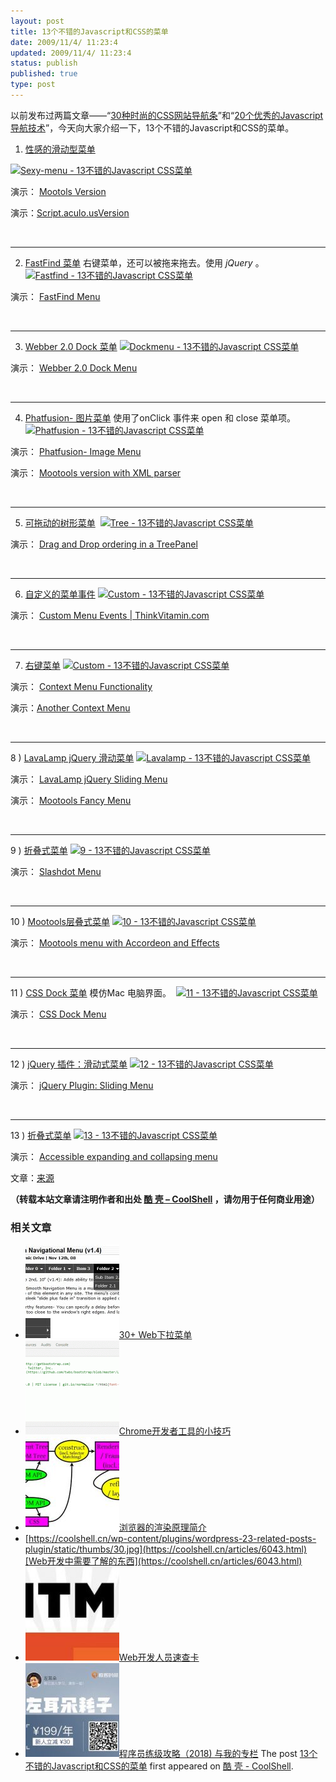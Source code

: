 ```yaml
---
layout: post
title: 13个不错的Javascript和CSS的菜单
date: 2009/11/4/ 11:23:4
updated: 2009/11/4/ 11:23:4
status: publish
published: true
type: post
---
```


以前发布过两篇文章——“[30种时尚的CSS网站导航条](https://coolshell.cn/articles/562.html)”和“[20个优秀的Javascript导航技术](https://coolshell.cn/articles/918.html)”，今天向大家介绍一下，13个不错的Javascript和CSS的菜单。


1) [性感的滑动型菜单](http://www.andrewsellick.com/35/sexy-sliding-javascript-side-bar-menu-using-mootools) 


[![Sexy-menu - 13不错的Javascript CSS菜单](../wp-content/uploads/HLIC/4996deb5bbd70cc8d71bc51ec8954385.gif)](http://www.andrewsellick.com/35/sexy-sliding-javascript-side-bar-menu-using-mootools)


演示： [Mootols Version](http://www.andrewsellick.com/examples/sliding-side-bar/ "Demo")  

演示：[Script.aculo.usVersion](http://www.andrewsellick.com/examples/sliding-side-bar-scriptaculous/ "Demo")


 





---

2) [FastFind 菜单](http://labs.activespotlight.net/jQuery/menu_demo.html) 右键菜单，还可以被拖来拖去。使用 *jQuery* 。
[![Fastfind - 13不错的Javascript CSS菜单](../wp-content/uploads/HLIC/2c3645511db61a6d2c008aacf5d1b5d3.gif)](http://labs.activespotlight.net/jQuery/menu_demo.html)


演示： [FastFind Menu](http://labs.activespotlight.net/jQuery/menu_demo.html "Demo")


 




---

3) [Webber 2.0 Dock 菜单](http://2210media.com/dock_menu/)
[![Dockmenu - 13不错的Javascript CSS菜单](../wp-content/uploads/HLIC/b959949728d1df1f380f68fdd30a345a.gif)](http://2210media.com/dock_menu/)


演示： [Webber 2.0 Dock Menu](http://2210media.com/dock_menu/ "Demo")


 




---

4) [Phatfusion- 图片菜单](http://www.phatfusion.net/) 使用了onClick 事件来 open 和 close 菜单项。
[![Phatfusion - 13不错的Javascript CSS菜单](../wp-content/uploads/HLIC/7c8a1d7b798d4a2d919eb83a792b71f0.jpg)](http://www.phatfusion.net/imagemenu/index.htm)


演示： [Phatfusion- Image Menu](http://www.phatfusion.net/imagemenu/index.htm "Demo")  

演示： [Mootools version with XML parser](http://www.artviper.de/ImageMenu/ "Demo")


 




---

5) [可拖动的树形菜单](http://extjs.com/deploy/dev/examples/tree/reorder.html)
 [![Tree - 13不错的Javascript CSS菜单](../wp-content/uploads/HLIC/a999b2c5c2b62e523654a43d8f2d379b.gif)](http://extjs.com/deploy/dev/examples/tree/reorder.html)


演示： [Drag and Drop ordering in a TreePanel](http://extjs.com/deploy/dev/examples/tree/reorder.html "Demo")


 




---

6) [自定义的菜单事件](http://www.thinkvitamin.com/)
[![Custom - 13不错的Javascript CSS菜单](../wp-content/uploads/HLIC/f049f6dba56c3ff488dcf9d0dba9181a.gif)](http://www.thinkvitamin.com/misc/yui-demos/demo-10.html)


演示： [Custom Menu Events | ThinkVitamin.com](http://www.thinkvitamin.com/misc/yui-demos/demo-10.html "Demo")


 




---

7) [右键菜单](http://yura.thinkweb2.com/scripting/contextMenu/) 
[![Custom - 13不错的Javascript CSS菜单](../wp-content/uploads/HLIC/d593bc2e237bc06e6f28e7ccf999eb2b.jpg)](http://yura.thinkweb2.com/scripting/contextMenu/)


演示： [Context Menu Functionality](http://yura.thinkweb2.com/scripting/contextMenu/ "Demo")  

演示：[Another Context Menu](http://utils.softr.net/contextmenoo-menu-contextual-con-mootools/ "demo")


 




---

8 ) [LavaLamp jQuery 滑动菜单](http://gmarwaha.com/blog/?p=7) 
[![Lavalamp - 13不错的Javascript CSS菜单](../wp-content/uploads/HLIC/670a6412233b77ecbccf70047b6d75ac.gif)](http://gmarwaha.com/blog/?p=7)


演示： [LavaLamp jQuery Sliding Menu](http://gmarwaha.com/blog/?p=7 "Demo")  

演示： [Mootools Fancy Menu](http://devthought.com/cssjavascript-true-power-fancy-menu/ "Demo")


 




---

9 ) [折叠式菜单](http://www.dynamicdrive.com/dynamicindex1/slashdot.htm)
[![9 - 13不错的Javascript CSS菜单](../wp-content/uploads/HLIC/62922536936df5e7c844afa1e86cb606.gif)](http://www.dynamicdrive.com/dynamicindex1/slashdot.htm)


演示： [Slashdot Menu](http://www.dynamicdrive.com/dynamicindex1/slashdot.htm "Demo")


 




---

10 ) [Mootools层叠式菜单](http://www.artviper.eu/mootoolsmenu/)
[![10 - 13不错的Javascript CSS菜单](../wp-content/uploads/HLIC/ef8e08b0a9bf0ff831ac0b5078d74115.jpg)](http://www.artviper.eu/mootoolsmenu/)


演示： [Mootools menu with Accordeon and Effects](http://www.artviper.eu/mootoolsmenu/ "Demo")


 




---

11 ) [CSS Dock 菜单](http://www.ndesign-studio.com/blog/mac/css-dock-menu) 模仿Mac 电脑界面。 
[![11 - 13不错的Javascript CSS菜单](../wp-content/uploads/HLIC/c995589668f5cafebb326f51458507fd.gif)](http://www.ndesign-studio.com/blog/mac/css-dock-menu)


演示： [CSS Dock Menu](http://www.ndesign-studio.com/blog/mac/css-dock-menu "Demo")


 




---

12 ) [jQuery 插件：滑动式菜单](http://www.getintothis.com/pub/projects/rb_menu/)
[![12 - 13不错的Javascript CSS菜单](../wp-content/uploads/HLIC/e89c0f8090dfdf15f02ca59ca26790d1.gif)](http://www.getintothis.com/pub/projects/rb_menu/)


演示： [jQuery Plugin: Sliding Menu](http://www.getintothis.com/pub/projects/rb_menu/ "Demo")


 




---

13 ) [折叠式菜单](http://www.456bereastreet.com/archive/200705/accessible_expanding_and_collapsing_menu/)
[![13 - 13不错的Javascript CSS菜单](../wp-content/uploads/HLIC/0a9da228f5264becdc2aac4296776f35.gif)](http://www.456bereastreet.com/lab/accessible-expanding-collapsing-menu/)


演示： [Accessible expanding and collapsing menu](http://www.456bereastreet.com/lab/accessible-expanding-collapsing-menu/ "Demo")


文章：[来源](http://9tricks.com/web-dev/13-awesome-javascript-css-menus/)



**（转载本站文章请注明作者和出处 [酷 壳 – CoolShell](https://coolshell.cn/) ，请勿用于任何商业用途）**



### 相关文章

* [![30+ Web下拉菜单](../wp-content/uploads/2010/10/Drop-Down-Menu-Scripts-5-150x150.jpg)](https://coolshell.cn/articles/3207.html)[30+ Web下拉菜单](https://coolshell.cn/articles/3207.html)
* [![Chrome开发者工具的小技巧](../wp-content/uploads/2017/01/pretty-code-150x150.gif)](https://coolshell.cn/articles/17634.html)[Chrome开发者工具的小技巧](https://coolshell.cn/articles/17634.html)
* [![浏览器的渲染原理简介](../wp-content/uploads/2013/05/Render-Process-150x150.jpg)](https://coolshell.cn/articles/9666.html)[浏览器的渲染原理简介](https://coolshell.cn/articles/9666.html)
* [https://coolshell.cn/wp-content/plugins/wordpress-23-related-posts-plugin/static/thumbs/30.jpg](https://coolshell.cn/articles/6043.html)[Web开发中需要了解的东西](https://coolshell.cn/articles/6043.html)
* [![Web开发人员速查卡](../wp-content/uploads/2011/02/1128-150x150.jpg)](https://coolshell.cn/articles/3684.html)[Web开发人员速查卡](https://coolshell.cn/articles/3684.html)
* [![程序员练级攻略（2018)  与我的专栏](../wp-content/uploads/2018/05/300x262-150x150.jpg)](https://coolshell.cn/articles/18360.html)[程序员练级攻略（2018) 与我的专栏](https://coolshell.cn/articles/18360.html)
The post [13个不错的Javascript和CSS的菜单](https://coolshell.cn/articles/1660.html) first appeared on [酷 壳 - CoolShell](https://coolshell.cn).